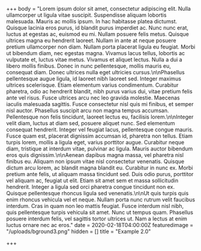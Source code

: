 +++
body = "Lorem ipsum dolor sit amet, consectetur adipiscing elit. Nulla ullamcorper ut ligula vitae suscipit. Suspendisse aliquam lobortis malesuada. Mauris ac mollis ipsum. In hac habitasse platea dictumst. Quisque lacinia eros purus, id blandit purus imperdiet ac. Nunc nunc erat, luctus at egestas ac, euismod eu mi. Nullam posuere felis metus. Quisque ultrices magna eu hendrerit laoreet. Nullam in ante at neque posuere pretium ullamcorper non diam. Nullam porta placerat ligula eu feugiat. Morbi ut bibendum diam, nec egestas magna. Vivamus lacus tellus, lobortis ac vulputate et, luctus vitae metus. Vivamus et aliquet lectus. Nulla a dui a libero mollis finibus. Donec in nunc pellentesque, mollis mauris eu, consequat diam. Donec ultrices nulla eget ultricies cursus.\n\nPhasellus pellentesque augue ligula, id laoreet nibh laoreet sed. Integer maximus ultrices scelerisque. Etiam elementum varius condimentum. Curabitur pharetra, odio ac hendrerit blandit, nibh purus varius dui, vitae pretium felis ante vel risus. Fusce ultrices arcu nec leo gravida molestie. Maecenas iaculis malesuada sagittis. Fusce consectetur nisl quis mi finibus, et semper nisl auctor. Phasellus suscipit arcu non magna tempus accumsan. Pellentesque non felis tincidunt, laoreet lectus eu, facilisis lorem.\n\nInteger velit diam, luctus at diam sed, posuere aliquet nunc. Sed elementum consequat hendrerit. Integer vel feugiat lacus, pellentesque congue mauris. Fusce quam est, placerat dignissim accumsan id, pharetra non tellus. Etiam turpis lorem, mollis a ligula eget, varius porttitor augue. Curabitur neque diam, tristique at interdum vitae, pulvinar ac ligula. Mauris auctor bibendum eros quis dignissim.\n\nAenean dapibus magna massa, vel pharetra nisl finibus eu. Aliquam non ipsum vitae nisl consectetur venenatis. Quisque dictum arcu lorem, ac blandit magna blandit eu. Curabitur in nunc ex. Morbi pretium ante felis, ut aliquam massa tincidunt sed. Duis odio purus, porttitor vel aliquam ac, feugiat ut elit. Etiam sit amet sem et massa sollicitudin hendrerit. Integer a ligula sed orci pharetra congue tincidunt non ex. Quisque pellentesque rhoncus ligula sed venenatis.\n\nUt quis turpis quis enim rhoncus vehicula vel et neque. Nullam porta nunc rutrum velit faucibus interdum. Cras in quam non leo mattis feugiat. Fusce interdum nisl nibh, quis pellentesque turpis vehicula sit amet. Nunc ut tempus quam. Phasellus posuere interdum felis, vel sagittis tortor ultrices ut. Nam a lectus at enim luctus ornare nec ac eros."
date = 2020-02-18T04:00:00Z
featuredimage = "/uploads/bground3.png"
hidden = []
title = "Example 2.0"

+++
